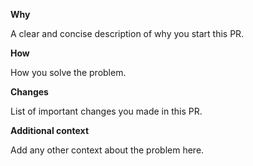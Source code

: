 **Why**

A clear and concise description of why you start this PR.

**How**

How you solve the problem.

**Changes**

List of important changes you made in this PR.

**Additional context**

Add any other context about the problem here.
